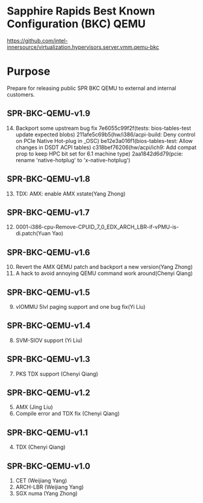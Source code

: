 Sapphire Rapids Best Known Configuration (BKC) QEMU
=====================================================
https://github.com/intel-innersource/virtualization.hypervisors.server.vmm.qemu-bkc

Purpose
=======
Prepare for releasing public SPR BKC QEMU to external and internal customers.

SPR-BKC-QEMU-v1.9
----------------

14. Backport some upstream bug fix
7e6055c99f2f(tests: bios-tables-test update expected blobs)
211afe5c69b5(hw/i386/acpi-build: Deny control on PCIe Native Hot-plug in _OSC)
be12e3a016f1(bios-tables-test: Allow changes in DSDT ACPI tables)
c318bef76206(hw/acpi/ich9: Add compat prop to keep HPC bit set for 6.1 machine type)
2aa1842d6d79(pcie: rename 'native-hotplug' to 'x-native-hotplug')

SPR-BKC-QEMU-v1.8
----------------

13. TDX: AMX: enable AMX xstate(Yang Zhong)

SPR-BKC-QEMU-v1.7
----------------

12. 0001-i386-cpu-Remove-CPUID_7_0_EDX_ARCH_LBR-if-vPMU-is-di.patch(Yuan Yao)

SPR-BKC-QEMU-v1.6
----------------

10. Revert the AMX QEMU patch and backport a new version(Yang Zhong)
11. A hack to avoid annoying QEMU command work around(Chenyi Qiang)

SPR-BKC-QEMU-v1.5
----------------

9. vIOMMU 5lvl paging support and one bug fix(Yi Liu)

SPR-BKC-QEMU-v1.4
----------------

8. SVM-SIOV support (Yi Liu)

SPR-BKC-QEMU-v1.3
----------------

7. PKS TDX support (Chenyi Qiang)

SPR-BKC-QEMU-v1.2
----------------

5. AMX (Jing Liu)
6. Compile error and TDX fix (Chenyi Qiang)

SPR-BKC-QEMU-v1.1
----------------

4. TDX (Chenyi Qiang)

SPR-BKC-QEMU-v1.0
---------------

1. CET (Weijiang Yang)
2. ARCH-LBR (Weijiang Yang)
2. SGX numa (Yang Zhong)
